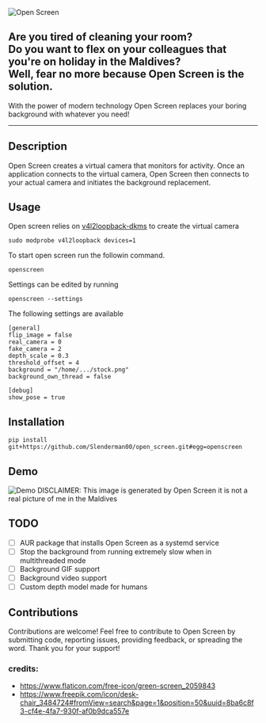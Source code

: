 ![Open Screen](https://github.com/Slenderman00/open_screen/blob/master/media/banner.png?raw=true)

Are you tired of cleaning your room?  
Do you want to flex on your colleagues that you're on holiday in the Maldives?  
Well, fear no more because Open Screen is the solution.
---
With the power of modern technology Open Screen replaces your boring background with whatever you need!

---
## Description
Open Screen creates a virtual camera that monitors for activity. Once an application connects to the virtual camera, Open Screen then connects to your actual camera and initiates the background replacement.

## Usage
Open screen relies on [v4l2loopback-dkms](https://github.com/umlaeute/v4l2loopback) to create the virtual camera 
```
sudo modprobe v4l2loopback devices=1
```

To start open screen run the followin command. 

```
openscreen
```
Settings can be edited by running 
```
openscreen --settings
```
The following settings are available
```
[general]
flip_image = false
real_camera = 0
fake_camera = 2
depth_scale = 0.3
threshold_offset = 4
background = "/home/.../stock.png"
background_own_thread = false

[debug]
show_pose = true

```
## Installation
```
pip install git+https://github.com/Slenderman00/open_screen.git#egg=openscreen 
```

## Demo
![Demo](https://github.com/Slenderman00/open_screen/blob/master/media/openScreen.png?raw=true)
DISCLAIMER: This image is generated by Open Screen it is not a real picture of me in the Maldives

## TODO
- [ ]  AUR package that installs Open Screen as a systemd service
- [ ]  Stop the background from running extremely slow when in multithreaded mode
- [ ]  Background GIF support
- [ ]  Background video support
- [ ]  Custom depth model made for humans

## Contributions
Contributions are welcome! Feel free to contribute to Open Screen by submitting code, reporting issues, providing feedback, or spreading the word. Thank you for your support!

### credits:
- https://www.flaticon.com/free-icon/green-screen_2059843
- https://www.freepik.com/icon/desk-chair_3484724#fromView=search&page=1&position=50&uuid=8ba6c8f3-cf4e-4fa7-930f-af0b9dca557e